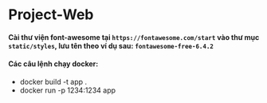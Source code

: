# Project-Web
#### Cài thư viện font-awesome tại `https://fontawesome.com/start` vào thư mục `static/styles`, lưu tên theo ví dụ sau: `fontawesome-free-6.4.2`

#### Các câu lệnh chạy docker:
- docker build -t app .
- docker run -p 1234:1234 app